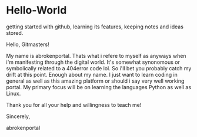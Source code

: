 # Hello-World
getting started with github, learning its features, keeping notes and ideas stored.

Hello, Gitmasters!

My name is abrokenportal. Thats what i refere to myself as anyways when i'm manifesting through the digital world. It's somewhat synonomous or symbolically related to a 404error code lol. So i'll bet you probably catch my drift at this point. Enough about my name. I just want to learn coding in general as well as this amazing platform or should i say very well working portal. My primary focus will be on learning the languages Python as well as Linux. 

Thank you for all your help and willingness to teach me!

Sincerely, 

abrokenportal

